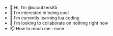 - 👋 Hi, I’m @scoutzers85
- 👀 I’m interested in being cool
- 🌱 I’m currently learning lua coding
- 💞️ I’m looking to collaborate on nothing right now
- 📫 How to reach me : none

